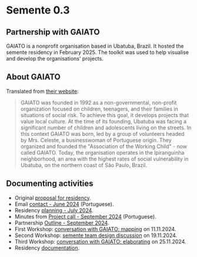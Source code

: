 # Semente 0.3

## Partnership with GAIATO

GAIATO is a nonprofit organisation based in Ubatuba, Brazil. It hosted the semente residency in February 2025. The toolkit was used to help visualise and develop the organisations' projects.

## About GAIATO

Translated from [their website](https://www.gaiato.org/):

> GAIATO was founded in 1992 as a non-governmental, non-profit organization focused on children, teenagers, and their families in situations of social risk. To achieve this goal, it develops projects that value local culture. At the time of its founding, Ubatuba was facing a significant number of children and adolescents living on the streets. In this context GAIATO was born, led by a group of volunteers headed by Mrs. Celeste, a businesswoman of Portuguese origin. They organized and founded the "Association of the Working Child" - now called GAIATO. Today, the organisation operates in the Ipiranguinha neighborhood, an area with the highest rates of social vulnerability in Ubatuba, on the northern coast of São Paulo, Brazil.

## Documenting activities

- Original [proposal for residency](residency_proposal.md).
- Email [contact - June 2024](2024-06-14_email.md) (Portuguese).
- Residency [planning - July 2024](residency_planning.md).
- Minutes from [Project call - September 2024](2024-09-13_call.md) (Portuguese).
- Partnership [Outline - September 2024](2024-09_outline.md).
- First Workshop: [conversation with GAIATO: mapping](2024-11-11_workshop.md) on 11.11.2024. 
- Second Workshop: [semente team design discussion](2024-11-19_workshop.md) on 19.11.2024.
- Third Workshop: [conversation with GAIATO: elaborating](2024-11-25_workshop.md) on 25.11.2024.
- Residency [documentation](residencia).
